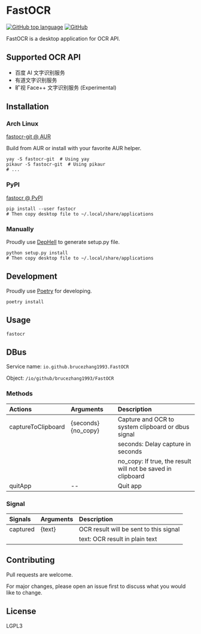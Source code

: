 # FastOCR

[![GitHub top language](https://img.shields.io/github/languages/top/BruceZhang1993/FastOCR?style=flat-square)](https://github.com/BruceZhang1993/FastOCR/search?l=python)
[![GitHub](https://img.shields.io/github/license/BruceZhang1993/FastOCR?style=flat-square)](https://github.com/BruceZhang1993/FastOCR/blob/master/LICENSE)

FastOCR is a desktop application for OCR API.

## Supported OCR API

- 百度 AI 文字识别服务
- 有道文字识别服务
- 旷视 Face++ 文字识别服务 (Experimental)

## Installation

### Arch Linux

[fastocr-git @ AUR](https://aur.archlinux.org/packages/fastocr-git/)

Build from AUR or install with your favorite AUR helper.

```shell
yay -S fastocr-git  # Using yay
pikaur -S fastocr-git  # Using pikaur
# ...
```

### PyPI

[fastocr @ PyPI](https://pypi.org/project/fastocr/)

```shell
pip install --user fastocr
# Then copy desktop file to ~/.local/share/applications
```

### Manually

Proudly use [DepHell](https://dephell.readthedocs.io/) to generate
setup.py file.

```shell
python setup.py install
# Then copy desktop file to ~/.local/share/applications
```

## Development

Proudly use [Poetry](https://python-poetry.org/docs/) for developing.

```shell
poetry install
```

## Usage

```shell
fastocr
```

## DBus

Service name: `io.github.brucezhang1993.FastOCR`

Object: `/io/github/brucezhang1993/FastOCR`

### Methods

| Actions            | Arguments           | Description                                                 |
|:-------------------|:--------------------|:------------------------------------------------------------|
| captureToClipboard | {seconds} {no_copy} | Capture and OCR to system clipboard or dbus signal          |
|                    |                     | seconds: Delay capture in seconds                           |
|                    |                     | no_copy: If true, the result will not be saved in clipboard |
| quitApp            | --                  | Quit app                                                    |

### Signal

| Signals  | Arguments | Description                            |
|:---------|:----------|:---------------------------------------|
| captured | {text}    | OCR result will be sent to this signal |
|          |           | text: OCR result in plain text         |

## Contributing

Pull requests are welcome.

For major changes, please open an issue first to discuss what you would
like to change.

## License

LGPL3

